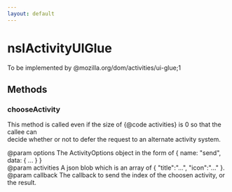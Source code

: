 ```yaml
---
layout: default
---
```


# nsIActivityUIGlue #
  
To be implemented by @mozilla.org/dom/activities/ui-glue;1  
  

## Methods ##

### chooseActivity ###
  
This method is called even if the size of {@code activities} is 0 so that the callee can  
decide whether or not to defer the request to an alternate activity system.  
  
@param options     The ActivityOptions object in the form of { name: "send", data: { ... } }  
@param activities  A json blob which is an array of { "title":"...", "icon":"..." }.  
@param callback    The callback to send the index of the choosen activity, or the result.  
  
